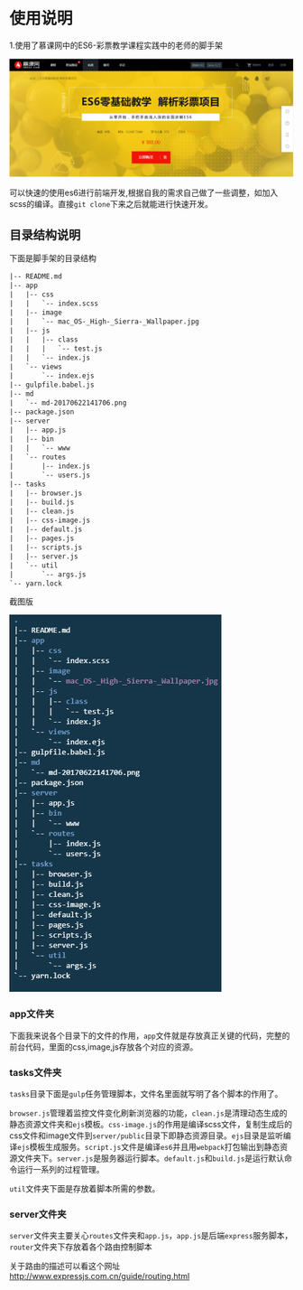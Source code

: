 
# 使用说明

1.使用了慕课网中的ES6-彩票教学课程实践中的老师的脚手架

![课程网页截图](./md/md-20170622141706.png)

可以快速的使用es6进行前端开发,根据自我的需求自己做了一些调整，如加入scss的编译。直接`git clone`下来之后就能进行快速开发。
## 目录结构说明
下面是脚手架的目录结构
```
|-- README.md
|-- app
|   |-- css
|   |   `-- index.scss
|   |-- image
|   |   `-- mac_OS-_High-_Sierra-_Wallpaper.jpg
|   |-- js
|   |   |-- class
|   |   |   `-- test.js
|   |   `-- index.js
|   `-- views
|       `-- index.ejs
|-- gulpfile.babel.js
|-- md
|   `-- md-20170622141706.png
|-- package.json
|-- server
|   |-- app.js
|   |-- bin
|   |   `-- www
|   `-- routes
|       |-- index.js
|       `-- users.js
|-- tasks
|   |-- browser.js
|   |-- build.js
|   |-- clean.js
|   |-- css-image.js
|   |-- default.js
|   |-- pages.js
|   |-- scripts.js
|   |-- server.js
|   `-- util
|       `-- args.js
`-- yarn.lock
```

截图版

![目录结构截图](./md/md-20170623094633.png)
### app文件夹

下面我来说各个目录下的文件的作用，`app`文件就是存放真正关键的代码，完整的前台代码，里面的css,image,js存放各个对应的资源。

### tasks文件夹
`tasks`目录下面是`gulp`任务管理脚本，文件名里面就写明了各个脚本的作用了。

`browser.js`管理着监控文件变化刷新浏览器的功能，`clean.js`是清理动态生成的静态资源文件夹和`ejs`模板。`css-image.js`的作用是编译scss文件，复制生成后的css文件和image文件到`server/public`目录下即静态资源目录。`ejs`目录是监听编译`ejs`模板生成服务。`script.js`文件是编译`es6`并且用`webpack`打包输出到静态资源文件夹下。`server.js`是服务器运行脚本。`default.js`和`build.js`是运行默认命令运行一系列的过程管理。 

`util`文件夹下面是存放着脚本所需的参数。

### server文件夹
`server`文件夹主要关心`routes`文件夹和`app.js`，`app.js`是后端`express`服务脚本，`router`文件夹下存放着各个路由控制脚本

关于路由的描述可以看这个网址 http://www.expressjs.com.cn/guide/routing.html


